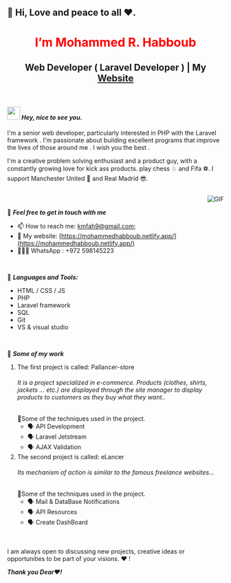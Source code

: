 ## 👋 Hi, Love and peace to all ❤️.

 <h1 align="center" style="color: red;" > I’m  Mohammed R. Habboub </h1>
<h2 align="center" >Web Developer ( Laravel Developer ) |  My  <a href='https://mohammedhabboub.netlify.app/'> Website</a></h2>

<br>

***<h4><img src="https://emojis.slackmojis.com/emojis/images/1531849430/4246/blob-sunglasses.gif?1531849430" width="30"/>  Hey, nice to see you.</h4>***

I'm a senior web developer, particularly interested in PHP with the Laravel framework .
I'm passionate about building excellent programs that improve the lives of those around me .
I wish you the best .

I'm a creative problem solving enthusiast and a product guy, with a constantly growing love for kick ass products. play chess ♘ and Fifa ⚽. I support Manchester United 👿 and Real Madrid 😎.

<br>

<img align="right" alt="GIF" src="https://media.giphy.com/media/3ohzdKvLT1DxFxhZAI/giphy.gif" />

 <br>
 

 🔗 ***Feel free to get in touch with me***
 - 📫 How to reach me: [kmfah9@gmail.com](mailto:kmfah9@gmail.com);
 - 🔗 My website: [https://mohammedhabboub.netlify.app/](https://mohammedhabboub.netlify.app/)
 - 👨🏻‍💻 WhatsApp : +972 598145223
 
 <br>
 
 
🔗 ***Languages and Tools:***
* HTML / CSS / JS
* PHP
* Laravel framework
* SQL
* Git
* VS & visual studio


<br>

🔗 ***Some of my work***
<ol>
  <li>The first project is called: Pallancer-store
  <h6>It is a project specialized in e-commerce. Products (clothes, shirts, jackets ... etc.) are displayed through the site manager to display products to customers as they buy what they want..</h6>
   📢Some of the techniques used in the project.
    <ul>
      <li>🗣 API Development</li>
      <li>🗣 Laravel Jetstream</li>
      <li>🗣 AJAX Validation</li>
    </ul>
   </li>
  <li>The second project is called: eLancer
  <h6>Its mechanism of action is similar to the famous freelance websites...</h6>
   📢Some of the techniques used in the project.
    <ul>
      <li>🗣 Mail & DataBase Notifications</li>
      <li>🗣 API Resources</li>
      <li>🗣 Create DashBoard</li>
    </ul>
  </li>            
</ol>

<br>



I am always open to discussing new projects, creative ideas or opportunities to be part of your visions. ❤️ !

***Thank you Dear❤️!***

